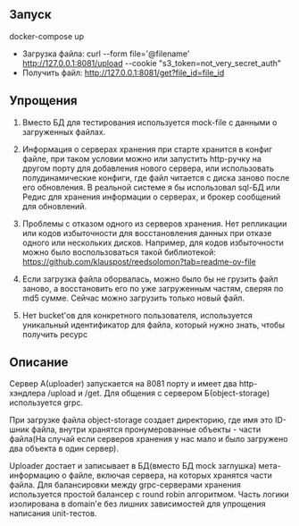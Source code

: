 ## Запуск
docker-compose up

- Загрузка файла: curl --form file='@filename' http://127.0.0.1:8081/upload --cookie "s3_token=not_very_secret_auth"
- Получить файл: http://127.0.0.1:8081/get?file_id=file_id

## Упрощения
1. Вместо БД для тестирования используется mock-file c данными о загруженных файлах.

2. Информация о серверах хранения при старте хранится в конфиг файле, при таком условии можно или запустить http-ручку на другом порту
для добавления нового сервера, или использовать полудинамические конфиги, где файл читается с диска заново после его обновления.
В реальной системе я бы использовал sql-БД или Редис для хранения информации о серверах, и брокер сообщений для обновлений.

3. Проблемы с отказом одного из серверов хранения. Нет репликации или кодов избыточности для восстановления данных при отказе одного или нескольких дисков.
Например, для кодов избыточности можно было воспользоваться такой библиотекой: https://github.com/klauspost/reedsolomon?tab=readme-ov-file

4. Если загрузка файла оборвалась, можно было бы не грузить файл заново, а восстановить его по уже загруженным частям, сверяя по md5 сумме.
Сейчас можно загрузить только новый файл.

5. Нет bucket'ов для конкретного пользователя, используется уникальный идентификатор для файла, который нужно знать, чтобы получить ресурс

## Описание
Сервер А(uploader) запускается на 8081 порту и имеет два http-хэндлера /upload и /get. Для общения с сервером Б(object-storage) используется grpc.

При загрузке файла object-storage создает директорию, где имя это ID-шник файла, внутри хранятся пронумерованные объекты - части файла(На случай если серверов хранения у нас мало и было загружено два объекта в один сервер).

Uploader достает и записывает в БД(вместо БД mock заглушка) мета-информацию о файле, включая сервера, на которых хранятся части файла.
Для балансировки между grpc-серверами хранения используется простой балансер с round robin алгоритмом.
Часть логики изолирована в domain'е без лишних зависимостей для упрощения написания unit-тестов.
